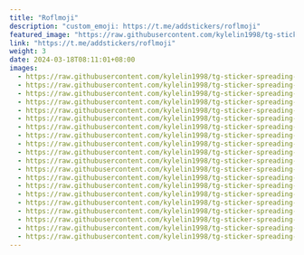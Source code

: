 ```yaml
---
title: "Roflmoji"
description: "custom_emoji: https://t.me/addstickers/roflmoji"
featured_image: "https://raw.githubusercontent.com/kylelin1998/tg-sticker-spreading-worldwide-images/main/img/c2b3895b-4dfc-44d6-883e-9ac1497d8502.jpg"
link: "https://t.me/addstickers/roflmoji"
weight: 3
date: 2024-03-18T08:11:01+08:00
images:
  - https://raw.githubusercontent.com/kylelin1998/tg-sticker-spreading-worldwide-images/main/img/c2b3895b-4dfc-44d6-883e-9ac1497d8502.jpg
  - https://raw.githubusercontent.com/kylelin1998/tg-sticker-spreading-worldwide-images/main/img/edfd3791-3a4c-4f0c-bcde-cd01fc703cbe.jpg
  - https://raw.githubusercontent.com/kylelin1998/tg-sticker-spreading-worldwide-images/main/img/dacf8a43-4df8-413b-8dd0-f52d8fe902ff.jpg
  - https://raw.githubusercontent.com/kylelin1998/tg-sticker-spreading-worldwide-images/main/img/d6470717-e881-4f3f-9127-265193e9a827.jpg
  - https://raw.githubusercontent.com/kylelin1998/tg-sticker-spreading-worldwide-images/main/img/b270a8fc-63ad-49e1-8c46-e45ecf66bea7.jpg
  - https://raw.githubusercontent.com/kylelin1998/tg-sticker-spreading-worldwide-images/main/img/671566dc-7041-43e5-a01a-d7c319f1a286.jpg
  - https://raw.githubusercontent.com/kylelin1998/tg-sticker-spreading-worldwide-images/main/img/a9430f52-e3ef-4e1d-bf1d-91b77bfd4dfc.jpg
  - https://raw.githubusercontent.com/kylelin1998/tg-sticker-spreading-worldwide-images/main/img/6ab163d2-d1f9-4304-86c5-03de1a91b7fb.jpg
  - https://raw.githubusercontent.com/kylelin1998/tg-sticker-spreading-worldwide-images/main/img/e08105cb-7cba-43eb-871d-3c5acec2213d.jpg
  - https://raw.githubusercontent.com/kylelin1998/tg-sticker-spreading-worldwide-images/main/img/e31598c8-d359-457d-8e48-261c4c72d0d8.jpg
  - https://raw.githubusercontent.com/kylelin1998/tg-sticker-spreading-worldwide-images/main/img/276c8c0d-f4d3-4b91-967e-40a56e895bfb.jpg
  - https://raw.githubusercontent.com/kylelin1998/tg-sticker-spreading-worldwide-images/main/img/d8370aa6-ae76-43c1-8908-fff3825e93d0.jpg
  - https://raw.githubusercontent.com/kylelin1998/tg-sticker-spreading-worldwide-images/main/img/2f784289-1e5d-41e9-8546-7eb67d77741c.jpg
  - https://raw.githubusercontent.com/kylelin1998/tg-sticker-spreading-worldwide-images/main/img/1e524873-785c-438d-8fe9-5cc35e0de354.jpg
  - https://raw.githubusercontent.com/kylelin1998/tg-sticker-spreading-worldwide-images/main/img/633a1758-c3c0-4b24-b5bb-803c446c1895.jpg
  - https://raw.githubusercontent.com/kylelin1998/tg-sticker-spreading-worldwide-images/main/img/f8345693-1c32-4a6a-a5bf-24a4456239cd.jpg
  - https://raw.githubusercontent.com/kylelin1998/tg-sticker-spreading-worldwide-images/main/img/d45f1d1f-2b53-43a6-b2d3-8cab65f7d0db.jpg
  - https://raw.githubusercontent.com/kylelin1998/tg-sticker-spreading-worldwide-images/main/img/21574741-c6ec-4241-8499-891023504e3c.jpg
  - https://raw.githubusercontent.com/kylelin1998/tg-sticker-spreading-worldwide-images/main/img/ce1e90d2-255f-4ddf-8413-c991c22d33c8.jpg
  - https://raw.githubusercontent.com/kylelin1998/tg-sticker-spreading-worldwide-images/main/img/d4afbe0a-1a8b-478c-98bf-9865b736db65.jpg
---
```

